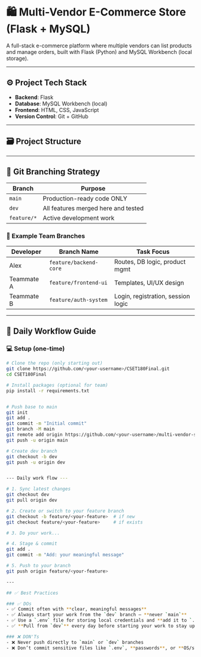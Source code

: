 # 🛍️ Multi-Vendor E-Commerce Store (Flask + MySQL)

A full-stack e-commerce platform where multiple vendors can list products and manage orders, built with Flask (Python) and MySQL Workbench (local storage).  

---

## ⚙️ Project Tech Stack

- **Backend**: Flask
- **Database**: MySQL Workbench (local)
- **Frontend**: HTML, CSS, JavaScript
- **Version Control**: Git + GitHub

---

## 🗃️ Project Structure


---

## 🧠 Git Branching Strategy

| Branch        | Purpose                             |
|---------------|--------------------------------------|
| `main`        | Production-ready code ONLY           |
| `dev`         | All features merged here and tested  |
| `feature/*`   | Active development work              |

### 👥 Example Team Branches

| Developer     | Branch Name              | Task Focus                         |
|---------------|--------------------------|-------------------------------------|
| Alex           | `feature/backend-core`   | Routes, DB logic, product mgmt     |
| Teammate A    | `feature/frontend-ui`    | Templates, UI/UX design            |
| Teammate B    | `feature/auth-system`    | Login, registration, session logic |

---

## 🔁 Daily Workflow Guide

### 💻 Setup (one-time)

```bash
# Clone the repo (only starting out)
git clone https://github.com/<your-username>/CSET180Final.git
cd CSET180Final

# Install packages (optional for team)
pip install -r requirements.txt


# Push base to main
git init
git add .
git commit -m "Initial commit"
git branch -M main
git remote add origin https://github.com/<your-username>/multi-vendor-store.git
git push -u origin main

# Create dev branch
git checkout -b dev
git push -u origin dev


--- Daily work flow ---

# 1. Sync latest changes
git checkout dev
git pull origin dev

# 2. Create or switch to your feature branch
git checkout -b feature/<your-feature>  # if new
git checkout feature/<your-feature>     # if exists

# 3. Do your work...

# 4. Stage & commit
git add .
git commit -m "Add: your meaningful message"

# 5. Push to your branch
git push origin feature/<your-feature>

---

## ✅ Best Practices

### ✅ DOs
- ✅ Commit often with **clear, meaningful messages**
- ✅ Always start your work from the `dev` branch — **never `main`**
- ✅ Use a `.env` file for storing local credentials and **add it to `.gitignore`**
- ✅ **Pull from `dev`** every day before starting your work to stay updated

### ❌ DON'Ts
- ❌ Never push directly to `main` or `dev` branches
- ❌ Don’t commit sensitive files like `.env`, **passwords**, or **OS/system files**
